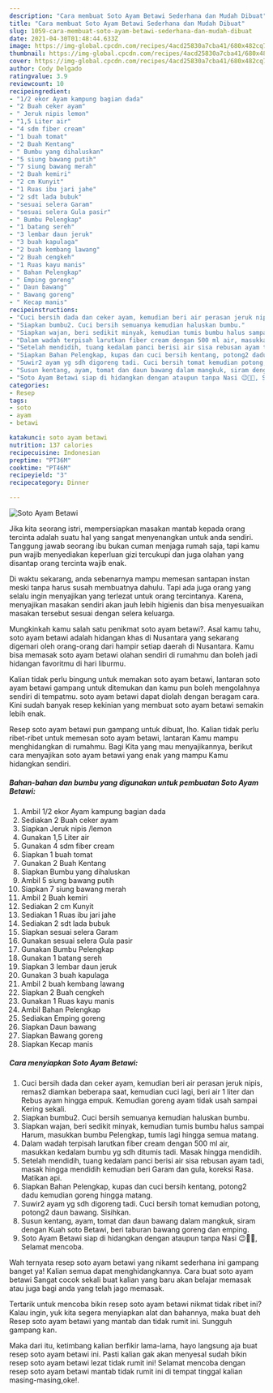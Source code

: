 ```yaml
---
description: "Cara membuat Soto Ayam Betawi Sederhana dan Mudah Dibuat"
title: "Cara membuat Soto Ayam Betawi Sederhana dan Mudah Dibuat"
slug: 1059-cara-membuat-soto-ayam-betawi-sederhana-dan-mudah-dibuat
date: 2021-04-30T01:48:44.633Z
image: https://img-global.cpcdn.com/recipes/4acd25830a7cba41/680x482cq70/soto-ayam-betawi-foto-resep-utama.jpg
thumbnail: https://img-global.cpcdn.com/recipes/4acd25830a7cba41/680x482cq70/soto-ayam-betawi-foto-resep-utama.jpg
cover: https://img-global.cpcdn.com/recipes/4acd25830a7cba41/680x482cq70/soto-ayam-betawi-foto-resep-utama.jpg
author: Cody Delgado
ratingvalue: 3.9
reviewcount: 10
recipeingredient:
- "1/2 ekor Ayam kampung bagian dada"
- "2 Buah ceker ayam"
- " Jeruk nipis lemon"
- "1,5 Liter air"
- "4 sdm fiber cream"
- "1 buah tomat"
- "2 Buah Kentang"
- " Bumbu yang dihaluskan"
- "5 siung bawang putih"
- "7 siung bawang merah"
- "2 Buah kemiri"
- "2 cm Kunyit"
- "1 Ruas ibu jari jahe"
- "2 sdt lada bubuk"
- "sesuai selera Garam"
- "sesuai selera Gula pasir"
- " Bumbu Pelengkap"
- "1 batang sereh"
- "3 lembar daun jeruk"
- "3 buah kapulaga"
- "2 buah kembang lawang"
- "2 Buah cengkeh"
- "1 Ruas kayu manis"
- " Bahan Pelengkap"
- " Emping goreng"
- " Daun bawang"
- " Bawang goreng"
- " Kecap manis"
recipeinstructions:
- "Cuci bersih dada dan ceker ayam, kemudian beri air perasan jeruk nipis, remas2 diamkan beberapa saat, kemudian cuci lagi, beri air 1 liter dan Rebus ayam hingga empuk. Kemudian goreng ayam tidak usah sampai Kering sekali."
- "Siapkan bumbu2. Cuci bersih semuanya kemudian haluskan bumbu."
- "Siapkan wajan, beri sedikit minyak, kemudian tumis bumbu halus sampai Harum, masukkan bumbu Pelengkap, tumis lagi hingga semua matang."
- "Dalam wadah terpisah larutkan fiber cream dengan 500 ml air, masukkan kedalam bumbu yg sdh ditumis tadi. Masak hingga mendidih."
- "Setelah mendidih, tuang kedalam panci berisi air sisa rebusan ayam tadi, masak hingga mendidih kemudian beri Garam dan gula, koreksi Rasa. Matikan api."
- "Siapkan Bahan Pelengkap, kupas dan cuci bersih kentang, potong2 dadu kemudian goreng hingga matang."
- "Suwir2 ayam yg sdh digoreng tadi. Cuci bersih tomat kemudian potong, potong2 daun bawang. Sisihkan."
- "Susun kentang, ayam, tomat dan daun bawang dalam mangkuk, siram dengan Kuah soto Betawi, beri taburan bawang goreng dan emping."
- "Soto Ayam Betawi siap di hidangkan dengan ataupun tanpa Nasi 😉🙏🏼, Selamat mencoba."
categories:
- Resep
tags:
- soto
- ayam
- betawi

katakunci: soto ayam betawi 
nutrition: 137 calories
recipecuisine: Indonesian
preptime: "PT36M"
cooktime: "PT46M"
recipeyield: "3"
recipecategory: Dinner

---
```



![Soto Ayam Betawi](https://img-global.cpcdn.com/recipes/4acd25830a7cba41/680x482cq70/soto-ayam-betawi-foto-resep-utama.jpg)

Jika kita seorang istri, mempersiapkan masakan mantab kepada orang tercinta adalah suatu hal yang sangat menyenangkan untuk anda sendiri. Tanggung jawab seorang ibu bukan cuman menjaga rumah saja, tapi kamu pun wajib menyediakan keperluan gizi tercukupi dan juga olahan yang disantap orang tercinta wajib enak.

Di waktu  sekarang, anda sebenarnya mampu memesan santapan instan meski tanpa harus susah membuatnya dahulu. Tapi ada juga orang yang selalu ingin menyajikan yang terlezat untuk orang tercintanya. Karena, menyajikan masakan sendiri akan jauh lebih higienis dan bisa menyesuaikan masakan tersebut sesuai dengan selera keluarga. 



Mungkinkah kamu salah satu penikmat soto ayam betawi?. Asal kamu tahu, soto ayam betawi adalah hidangan khas di Nusantara yang sekarang digemari oleh orang-orang dari hampir setiap daerah di Nusantara. Kamu bisa memasak soto ayam betawi olahan sendiri di rumahmu dan boleh jadi hidangan favoritmu di hari liburmu.

Kalian tidak perlu bingung untuk memakan soto ayam betawi, lantaran soto ayam betawi gampang untuk ditemukan dan kamu pun boleh mengolahnya sendiri di tempatmu. soto ayam betawi dapat diolah dengan beragam cara. Kini sudah banyak resep kekinian yang membuat soto ayam betawi semakin lebih enak.

Resep soto ayam betawi pun gampang untuk dibuat, lho. Kalian tidak perlu ribet-ribet untuk memesan soto ayam betawi, lantaran Kamu mampu menghidangkan di rumahmu. Bagi Kita yang mau menyajikannya, berikut cara menyajikan soto ayam betawi yang enak yang mampu Kamu hidangkan sendiri.

<!--inarticleads1-->

##### Bahan-bahan dan bumbu yang digunakan untuk pembuatan Soto Ayam Betawi:

1. Ambil 1/2 ekor Ayam kampung bagian dada
1. Sediakan 2 Buah ceker ayam
1. Siapkan  Jeruk nipis /lemon
1. Gunakan 1,5 Liter air
1. Gunakan 4 sdm fiber cream
1. Siapkan 1 buah tomat
1. Gunakan 2 Buah Kentang
1. Siapkan  Bumbu yang dihaluskan
1. Ambil 5 siung bawang putih
1. Siapkan 7 siung bawang merah
1. Ambil 2 Buah kemiri
1. Sediakan 2 cm Kunyit
1. Sediakan 1 Ruas ibu jari jahe
1. Sediakan 2 sdt lada bubuk
1. Siapkan sesuai selera Garam
1. Gunakan sesuai selera Gula pasir
1. Gunakan  Bumbu Pelengkap
1. Gunakan 1 batang sereh
1. Siapkan 3 lembar daun jeruk
1. Gunakan 3 buah kapulaga
1. Ambil 2 buah kembang lawang
1. Siapkan 2 Buah cengkeh
1. Gunakan 1 Ruas kayu manis
1. Ambil  Bahan Pelengkap
1. Sediakan  Emping goreng
1. Siapkan  Daun bawang
1. Siapkan  Bawang goreng
1. Siapkan  Kecap manis




<!--inarticleads2-->

##### Cara menyiapkan Soto Ayam Betawi:

1. Cuci bersih dada dan ceker ayam, kemudian beri air perasan jeruk nipis, remas2 diamkan beberapa saat, kemudian cuci lagi, beri air 1 liter dan Rebus ayam hingga empuk. Kemudian goreng ayam tidak usah sampai Kering sekali.
1. Siapkan bumbu2. Cuci bersih semuanya kemudian haluskan bumbu.
1. Siapkan wajan, beri sedikit minyak, kemudian tumis bumbu halus sampai Harum, masukkan bumbu Pelengkap, tumis lagi hingga semua matang.
1. Dalam wadah terpisah larutkan fiber cream dengan 500 ml air, masukkan kedalam bumbu yg sdh ditumis tadi. Masak hingga mendidih.
1. Setelah mendidih, tuang kedalam panci berisi air sisa rebusan ayam tadi, masak hingga mendidih kemudian beri Garam dan gula, koreksi Rasa. Matikan api.
1. Siapkan Bahan Pelengkap, kupas dan cuci bersih kentang, potong2 dadu kemudian goreng hingga matang.
1. Suwir2 ayam yg sdh digoreng tadi. Cuci bersih tomat kemudian potong, potong2 daun bawang. Sisihkan.
1. Susun kentang, ayam, tomat dan daun bawang dalam mangkuk, siram dengan Kuah soto Betawi, beri taburan bawang goreng dan emping.
1. Soto Ayam Betawi siap di hidangkan dengan ataupun tanpa Nasi 😉🙏🏼, Selamat mencoba.




Wah ternyata resep soto ayam betawi yang nikamt sederhana ini gampang banget ya! Kalian semua dapat menghidangkannya. Cara buat soto ayam betawi Sangat cocok sekali buat kalian yang baru akan belajar memasak atau juga bagi anda yang telah jago memasak.

Tertarik untuk mencoba bikin resep soto ayam betawi nikmat tidak ribet ini? Kalau ingin, yuk kita segera menyiapkan alat dan bahannya, maka buat deh Resep soto ayam betawi yang mantab dan tidak rumit ini. Sungguh gampang kan. 

Maka dari itu, ketimbang kalian berfikir lama-lama, hayo langsung aja buat resep soto ayam betawi ini. Pasti kalian gak akan menyesal sudah bikin resep soto ayam betawi lezat tidak rumit ini! Selamat mencoba dengan resep soto ayam betawi mantab tidak rumit ini di tempat tinggal kalian masing-masing,oke!.

